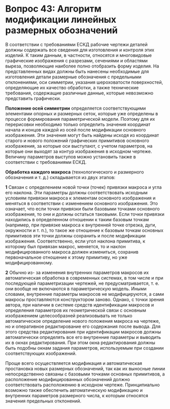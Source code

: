 # Вопрос 43: Алгоритм модификации линейных размерных обозначений

В соответствии с требованиями ЕСКД рабочие чертежи деталей должны содержать все сведения для изготовления и контроля этих изделий. К таким данным, в частности, относятся и многовидовые графические изображения с разрезами, сечениями и областями выреза, позволяющие наиболее полно отобразить форму изделия. На представленных видах должны быть нанесены необходимые для изготовления детали размерные обозначения с предельными отклонениями, оси симметрии, указания шероховатости поверхностей, определяющие их качество обработки, а также технические требования, содержащие различные данные, которые невозможно представить графически.

**Положение осей симметрии** определяется соответствующими элементами опорных и размерных сеток, которые уже определены в процессе формирования параметрической модели. Поэтому для их перерисовки необходимо только определить значения координат начала и концов каждой из осей после модификации основного изображения. Эти значения могут быть найдены исходя из координат старого и нового положений графических примитивов основного изображения, за которые оси выступают, с учетом параметров, на которые они выходят за контур изображения в исходном чертеже. Величину параметров выступов можно установить также в соответствии с требованиями ЕСКД.

**Обработка каждого макроса** (технологического и размерного обозначения и т. д.) складывается из двух этапов:

**1**
Связан с определением новой точки (точек) привязки макроса и угла его наклона. Эти параметры должны соответствовать исходным условиям привязки макроса к элементам основного изображения и меняться в соответствии с изменением основного изображения. Это означает, что если точки привязки были базовыми точками основного изображения, то они и должны остаться таковыми. Если точки привязки находились в определенном отношении к таким базовым точкам (например, при привязке макроса к внутренней точке отрезка, дуги, окружности и т. п.), то такое же отношение к базовым точкам основных примитивов эти точки должны сохранить и после модификации изображения. Соответственно, если угол наклона примитива, к которому был привязан макрос, меняется, то и наклон модифицированного макроса должен измениться, сохранив первоначальное отношение к этому примитиву, но уже модифицированному.

**2**
Обычно из- за изменения внутренних параметров макросов их автоматическая обработка в современных системах, в том числе и при последующей параметризации чертежей, не предусматривается, т. е. они вообще не включаются в параметрическую модель. Иными словами, внутренние параметры макросов не модифицируются, а сами макросы проставляются конструктором заново. Однако, с точки зрения автора, при наличии в системе средств идентификации макросов и определения параметров их геометрической связи с основным изображением целесообразней реализовывать не только автоматическое определение нового положения макроса на чертеже, но и оперативное редактирование его содержания после вывода. Для этого средства редактирования при идентификации макросов должны автоматически определять все его внутренние параметры и выводить их в окнах редактирования. При этом окна редактирования должны быть подобны окнам задания параметров, используемым при создании соответствующих изображений.

Проще всего осуществляется модификация и автоматическая простановка новых размерных обозначений, так как их выносные линии непосредственно связаны с базовыми точками основных примитивов, а расположение модифицированных обозначений должно соответствовать расположению в исходном чертеже. Принципиально возможно также обеспечить автоматическую модификацию и внутренних параметров размерного числа, к которым относятся значения предельных отклонений.
